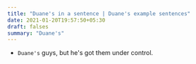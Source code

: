 ```yaml
---
title: "Duane's in a sentence | Duane's example sentences"
date: 2021-01-20T19:57:50+05:30
draft: falses
summary: "Duane's"
---
```

- `Duane's` guys, but he's got them under control.
                 
